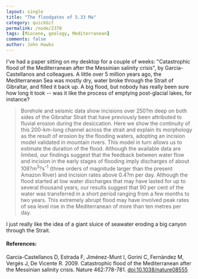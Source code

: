 ```yaml
---
layout: single 
title: "The floodgates of 5.33 Ma" 
category: quickbit
permalink: /node/2370
tags: [Miocene, geology, Mediterranean] 
comments: false 
author: John Hawks 
---
```


I've had a paper sitting on my desktop for a couple of weeks: "Catastrophic flood of the Mediterranean after the Messinian salinity crisis", by Garcia-Castellanos and colleagues. A little over 5 million years ago, the Mediterranean Sea was mostly dry, water broke through the Strait of Gibraltar, and filled it back up. A big flood, but nobody has really been sure how long it took -- was it like the process of emptying post-glacial lakes, for instance? 


<blockquote>Borehole and seismic data show incisions over 250?m deep on both sides of the Gibraltar Strait that have previously been attributed to fluvial erosion during the desiccation. Here we show the continuity of this 200-km-long channel across the strait and explain its morphology as the result of erosion by the flooding waters, adopting an incision model validated in mountain rivers. This model in turn allows us to estimate the duration of the flood. Although the available data are limited, our findings suggest that the feedback between water flow and incision in the early stages of flooding imply discharges of about 108?m<sup>3</sup>?s<sup>-1</sup> (three orders of magnitude larger than the present Amazon River) and incision rates above 0.4?m per day. Although the flood started at low water discharges that may have lasted for up to several thousand years, our results suggest that 90 per cent of the water was transferred in a short period ranging from a few months to two years. This extremely abrupt flood may have involved peak rates of sea level rise in the Mediterranean of more than ten metres per day.</blockquote>

I just really like the idea of a giant sluice of seawater eroding a big canyon through the Strait. 


<h4>References:</h4>

<p class="cite">Garcia-Castellanos D, Estrada F, Jim&eacute;nez-Munt I, Gorini C, Fern&agrave;ndez M, Verg&eacute;s J, De Vicente R. 2009. Catastrophic flood of the Mediterranean after the Messinian salinity crisis. Nature 462:778-781. <a href="http://dx.doi.org/10.1038/nature08555">doi:10.1038/nature08555</a></p>


